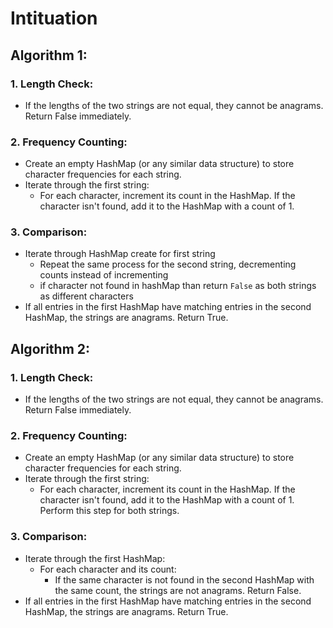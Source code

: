 # Intituation

## Algorithm 1:

### 1. Length Check:
- If the lengths of the two strings are not equal, they cannot be anagrams. Return False immediately.

### 2. Frequency Counting:
- Create an empty HashMap (or any similar data structure) to store character frequencies for each string.
- Iterate through the first string:
  - For each character, increment its count in the HashMap. If the character isn't found, add it to the HashMap with a count of 1.

### 3. Comparison:

- Iterate through HashMap create for first string
    - Repeat the same process for the second string, decrementing counts instead of incrementing
    - if character not found in hashMap than return `False` as both strings as different characters
- If all entries in the first HashMap have matching entries in the second HashMap, the strings are anagrams. Return True.




## Algorithm 2:

### 1. Length Check:
- If the lengths of the two strings are not equal, they cannot be anagrams. Return False immediately.

### 2. Frequency Counting:
- Create an empty HashMap (or any similar data structure) to store character frequencies for each string.
- Iterate through the first string:
  - For each character, increment its count in the HashMap. If the character isn't found, add it to the HashMap with a count of 1. Perform this step for both strings.

### 3. Comparison:
- Iterate through the first HashMap:
  - For each character and its count:
    - If the same character is not found in the second HashMap with the same count, the strings are not anagrams. Return False.
- If all entries in the first HashMap have matching entries in the second HashMap, the strings are anagrams. Return True.

